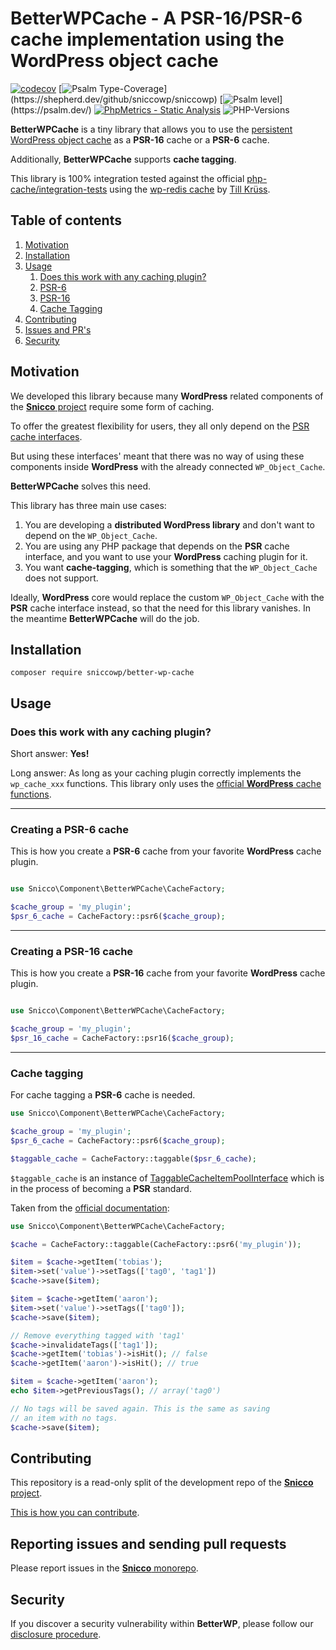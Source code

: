# BetterWPCache - A PSR-16/PSR-6 cache implementation using the WordPress object cache

[![codecov](https://img.shields.io/badge/Coverage-100%25-success
)](https://codecov.io/gh/sniccowp/sniccowp)
[![Psalm Type-Coverage](https://shepherd.dev/github/sniccowp/sniccowp/coverage.svg?)](https://shepherd.dev/github/sniccowp/sniccowp)
[![Psalm level](https://shepherd.dev/github/sniccowp/sniccowp/level.svg?)](https://psalm.dev/)
[![PhpMetrics - Static Analysis](https://img.shields.io/badge/PhpMetrics-Static_Analysis-2ea44f)](https://sniccowp.github.io/sniccowp/phpmetrics/BetterWPCache/index.html)
![PHP-Versions](https://img.shields.io/badge/PHP-%5E7.4%7C%5E8.0%7C%5E8.1-blue)

**BetterWPCache** is a tiny library that allows you to use
the [persistent WordPress object cache](https://developer.wordpress.org/reference/classes/wp_object_cache/)
as a **PSR-16** cache or a **PSR-6** cache.

Additionally, **BetterWPCache** supports **cache tagging**.

This library is 100% integration tested against the
official [php-cache/integration-tests](https://github.com/php-cache/integration-tests) using
the [wp-redis cache](https://github.com/rhubarbgroup/redis-cache) by [Till Krüss](https://github.com/tillkruss).

## Table of contents

1. [Motivation](#motivation)
2. [Installation](#installation)
3. [Usage](#usage)
    1. [Does this work with any caching plugin?]()
    2. [PSR-6](#creating-a-psr-16-cache)
    3. [PSR-16](#creating-a-psr-6-cache)
    4. [Cache Tagging](#cache-tagging)
4. [Contributing](#contributing)
5. [Issues and PR's](#reporting-issues-and-sending-pull-requests)
6. [Security](#security)

## Motivation

We developed this library because many **WordPress** related components of the
[**Snicco** project](https://github.com/sniccowp/sniccowp) require some form of caching.

To offer the greatest flexibility for users, they all only depend on
the [PSR cache interfaces](https://www.php-fig.org/psr/psr-6/).

But using these interfaces' meant that there was no way of using these components inside **WordPress**
with the already connected `WP_Object_Cache`.

**BetterWPCache** solves this need.

This library has three main use cases:

1. You are developing a **distributed WordPress library** and don't want to depend on the `WP_Object_Cache`.
2. You are using any PHP package that depends on the **PSR** cache interface, and you want to use your **WordPress**
   caching plugin for it.
3. You want **cache-tagging**, which is something that the `WP_Object_Cache` does not support.

Ideally, **WordPress** core would replace the custom `WP_Object_Cache` with the **PSR** cache interface instead, so that
the need for this library vanishes. In the meantime **BetterWPCache** will do the job.

## Installation

```shell
composer require sniccowp/better-wp-cache
```

## Usage

### Does this work with any caching plugin?

Short answer: **Yes!**

Long answer: As long as your caching plugin correctly implements the `wp_cache_xxx` functions. This library only uses
the
[official **WordPress** cache functions](https://github.com/WordPress/wordpress-develop/blob/5.9/src/wp-includes/cache.php).

---

### Creating a PSR-6 cache

This is how you create a **PSR-6** cache from your favorite **WordPress** cache plugin.

```php

use Snicco\Component\BetterWPCache\CacheFactory;

$cache_group = 'my_plugin';
$psr_6_cache = CacheFactory::psr6($cache_group);

```

---

### Creating a PSR-16 cache

This is how you create a **PSR-16** cache from your favorite **WordPress** cache plugin.

```php

use Snicco\Component\BetterWPCache\CacheFactory;

$cache_group = 'my_plugin';
$psr_16_cache = CacheFactory::psr16($cache_group);

```

---

### Cache tagging

For cache tagging a **PSR-6** cache is needed.

```php
use Snicco\Component\BetterWPCache\CacheFactory;

$cache_group = 'my_plugin';
$psr_6_cache = CacheFactory::psr6($cache_group);

$taggable_cache = CacheFactory::taggable($psr_6_cache);
```

`$taggable_cache` is an instance of [TaggableCacheItemPoolInterface](http://www.php-cache.com/en/latest/#tagging) which
is in the process of becoming a **PSR** standard.

Taken from the [official documentation](http://www.php-cache.com/en/latest/#tagging):

```php
use Snicco\Component\BetterWPCache\CacheFactory;

$cache = CacheFactory::taggable(CacheFactory::psr6('my_plugin'));

$item = $cache->getItem('tobias');
$item->set('value')->setTags(['tag0', 'tag1'])
$cache->save($item);

$item = $cache->getItem('aaron');
$item->set('value')->setTags(['tag0']);
$cache->save($item);

// Remove everything tagged with 'tag1'
$cache->invalidateTags(['tag1']);
$cache->getItem('tobias')->isHit(); // false
$cache->getItem('aaron')->isHit(); // true

$item = $cache->getItem('aaron');
echo $item->getPreviousTags(); // array('tag0')

// No tags will be saved again. This is the same as saving
// an item with no tags.
$cache->save($item);
```

## Contributing

This repository is a read-only split of the development repo of the
[**Snicco** project](https://github.com/sniccowp/sniccowp).

[This is how you can contribute](https://github.com/sniccowp/sniccowp/blob/master/CONTRIBUTING.md).

## Reporting issues and sending pull requests

Please report issues in the
[**Snicco** monorepo](https://github.com/sniccowp/sniccowp/blob/master/CONTRIBUTING.md##using-the-issue-tracker).

## Security

If you discover a security vulnerability within **BetterWP**, please follow
our [disclosure procedure](https://github.com/sniccowp/sniccowp/blob/master/SECURITY.md).
